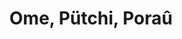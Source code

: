 ---
title: "Ome, Pütchi, Poraû"
description: "Serie periodística intercultural. Tejido de relatos y retratos de mujeres de los pueblos indígenas  Tikuna, Gunadule y Wayuu. Ellas resisten en sus territorios en zonas de fronteras impuestas, mientras cuidan sus saberes y tradiciones."
---